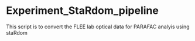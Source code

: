 # Experiment_StaRdom_pipeline

This script is to convert the FLEE lab optical data for PARAFAC analyis using staRdom
